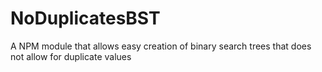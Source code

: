 # NoDuplicatesBST
A NPM module that allows easy creation of binary search trees that does not allow for duplicate values
